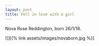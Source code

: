 ```yaml
---
layout: post
title: Fell in love with a girl
---
```


Nova Rose Reddington, born 26/1/18.

![][{% link assets/images/novaborn.jpg %}]
